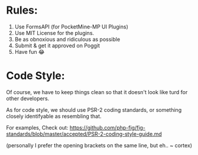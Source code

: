 # Rules:
1. Use FormsAPI (for PocketMine-MP UI Plugins)
2. Use MIT License for the plugins.
3. Be as obnoxious and ridiculous as possible
4. Submit & get it approved on Poggit
5. Have fun :joy:

# Code Style:
Of course, we have to keep things clean so that it doesn't look like turd for other developers.

As for code style, we should use PSR-2 coding standards, or something closely identifyable as resembling that.

For examples, Check out: https://github.com/php-fig/fig-standards/blob/master/accepted/PSR-2-coding-style-guide.md

(personally I prefer the opening brackets on the same line, but eh.. ~ cortex)
